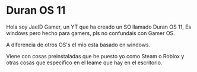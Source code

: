 # Duran OS 11


Hola soy JaelD Gamer, un YT que ha creado un SO llamado Duran OS 11,
Es windows pero hecho para gamers, pls no confundais con Gamer OS.

A diferencia de otros OS's el mio esta basado en windows.

Viene con cosas preinstaladas que he puesto yo como Steam o Roblox y otras cosas que especifico en el leame que hay en el escritorio.
